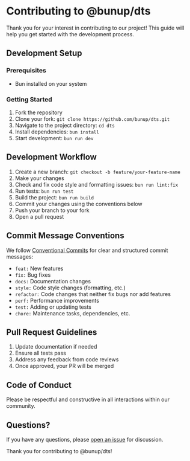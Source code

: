 # Contributing to @bunup/dts

Thank you for your interest in contributing to our project! This guide will help you get started with the development process.

## Development Setup

### Prerequisites

- Bun installed on your system

### Getting Started

1. Fork the repository
2. Clone your fork: `git clone https://github.com/bunup/dts.git`
3. Navigate to the project directory: `cd dts`
4. Install dependencies: `bun install`
5. Start development: `bun run dev`

## Development Workflow

1. Create a new branch: `git checkout -b feature/your-feature-name`
2. Make your changes
3. Check and fix code style and formatting issues: `bun run lint:fix`
4. Run tests: `bun run test`
5. Build the project: `bun run build`
6. Commit your changes using the conventions below
7. Push your branch to your fork
8. Open a pull request

## Commit Message Conventions

We follow [Conventional Commits](https://www.conventionalcommits.org/) for clear and structured commit messages:

- `feat:` New features
- `fix:` Bug fixes
- `docs:` Documentation changes
- `style:` Code style changes (formatting, etc.)
- `refactor:` Code changes that neither fix bugs nor add features
- `perf:` Performance improvements
- `test:` Adding or updating tests
- `chore:` Maintenance tasks, dependencies, etc.

## Pull Request Guidelines

1. Update documentation if needed
2. Ensure all tests pass
3. Address any feedback from code reviews
4. Once approved, your PR will be merged

## Code of Conduct

Please be respectful and constructive in all interactions within our community.

## Questions?

If you have any questions, please [open an issue](https://github.com/bunup/dts/issues/new) for discussion.

Thank you for contributing to @bunup/dts!
